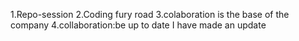 1.Repo-session
2.Coding fury road
3.colaboration is the base of the company
4.collaboration:be up to date
I have made an update
